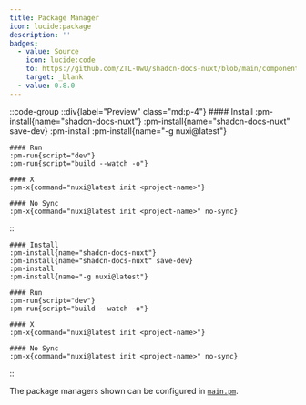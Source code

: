```yaml
---
title: Package Manager
icon: lucide:package
description: ''
badges:
  - value: Source
    icon: lucide:code
    to: https://github.com/ZTL-UwU/shadcn-docs-nuxt/blob/main/components/content/PmInstall.vue
    target: _blank
  - value: 0.8.0
---
```


::code-group
  ::div{label="Preview" class="md:p-4"}
    #### Install
    :pm-install{name="shadcn-docs-nuxt"}
    :pm-install{name="shadcn-docs-nuxt" save-dev}
    :pm-install
    :pm-install{name="-g nuxi@latest"}

    #### Run
    :pm-run{script="dev"}
    :pm-run{script="build --watch -o"}

    #### X
    :pm-x{command="nuxi@latest init <project-name>"}

    #### No Sync
    :pm-x{command="nuxi@latest init <project-name>" no-sync}
  ::
  ```mdc [Code]
  #### Install
  :pm-install{name="shadcn-docs-nuxt"}
  :pm-install{name="shadcn-docs-nuxt" save-dev}
  :pm-install
  :pm-install{name="-g nuxi@latest"}

  #### Run
  :pm-run{script="dev"}
  :pm-run{script="build --watch -o"}

  #### X
  :pm-x{command="nuxi@latest init <project-name>"}

  #### No Sync
  :pm-x{command="nuxi@latest init <project-name>" no-sync}
  ```
::

The package managers shown can be configured in [`main.pm`](/api/configuration/shadcn-docs#main).
